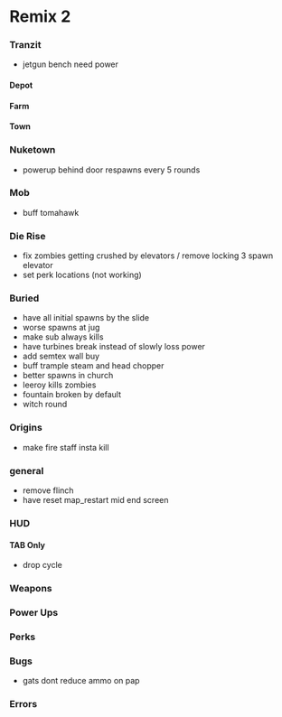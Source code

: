 # Remix 2

### Tranzit

- jetgun bench need power

#### Depot

#### Farm

#### Town

### Nuketown

- powerup behind door respawns every 5 rounds

### Mob

- buff tomahawk

### Die Rise

- fix zombies getting crushed by elevators / remove locking 3 spawn elevator
- set perk locations (not working)

### Buried

- have all initial spawns by the slide
- worse spawns at jug
- make sub always kills
- have turbines break instead of slowly loss power
- add semtex wall buy
- buff trample steam and head chopper
- better spawns in church
- leeroy kills zombies
- fountain broken by default
- witch round

### Origins

- make fire staff insta kill

### general

- remove flinch
- have reset map_restart mid end screen

### HUD

#### TAB Only

- drop cycle

### Weapons

### Power Ups

### Perks

### Bugs

- gats dont reduce ammo on pap

### Errors
